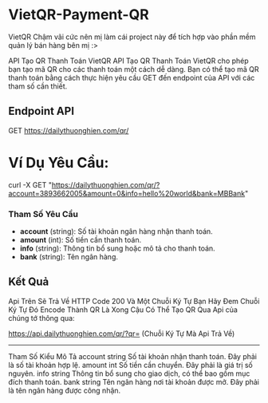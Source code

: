 # VietQR-Payment-QR
VietQR Chậm vãi cức nên mị làm cái project này để tích hợp vào phần mềm quản lý bán hàng bên mị :>

API Tạo QR Thanh Toán VietQR
API Tạo QR Thanh Toán VietQR cho phép bạn tạo mã QR cho các thanh toán một cách dễ dàng. 
Bạn có thể tạo mã QR thanh toán bằng cách thực hiện yêu cầu GET đến endpoint của API với các tham số cần thiết.

## Endpoint API
GET https://dailythuonghien.com/qr/


# Ví Dụ Yêu Cầu: 
curl -X GET "https://dailythuonghien.com/qr/?account=3893662005&amount=0&info=hello%20world&bank=MBBank"


### Tham Số Yêu Cầu

- **account** (string): Số tài khoản ngân hàng nhận thanh toán.
- **amount** (int): Số tiền cần thanh toán.
- **info** (string): Thông tin bổ sung hoặc mô tả cho thanh toán.
- **bank** (string): Tên ngân hàng.
 

## Kết Quả 
Api Trên Sẽ Trả Về HTTP Code 200
Và Một Chuỗi Ký Tự Bạn Hãy Đem Chuỗi Ký Tự Đó Encode Thành QR Là Xong
Cậu Có Thể Tạo QR Qua Api của chúng tớ thông qua:

https://api.dailythuonghien.com/qr/?qr= (Chuỗi Ký Tự Mà Api Trả Về)




----------------------------------------------------------------------------------
Tham Số	Kiểu	Mô Tả
account	string	Số tài khoản nhận thanh toán. Đây phải là số tài khoản hợp lệ.
amount	int	Số tiền cần chuyển. Đây phải là giá trị số nguyên.
info	string	Thông tin bổ sung cho giao dịch, có thể bao gồm mục đích thanh toán.
bank	string	Tên ngân hàng nơi tài khoản được mở. Đây phải là tên ngân hàng được công nhận.
